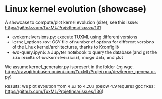 # Linux kernel evolution (showcase)

A showcase to compute/plot kernel evolution (size), see this issue: https://github.com/TuxML/ProjetIrma/issues/131

 * evokernelversions.py: execute TUXML using different versions 
 * kernel_options.csv: CSV file of number of options for different versions of the Linux kernel/architectures, thanks to Kconfiglib 
 * evo-query.ipynb: a Jupyter notebook to query the database (and get the size results of evokernelversions), merge data, and plot

We assume kernel_generator.py is present in the folder (eg wget https://raw.githubusercontent.com/TuxML/ProjetIrma/dev/kernel_generator.py)

Results: we plot evolution from 4.9.1 to 4.20.1 (below 4.9 requires gcc fixes: https://github.com/TuxML/ProjetIrma/issues/136)